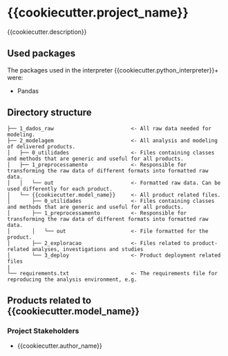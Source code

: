 # {{cookiecutter.project_name}}

{{cookiecutter.description}}

## Used packages

The packages used in the interpreter {{cookiecutter.python_interpreter}}+ were:

* Pandas

## Directory structure

```
├── 1_dados_raw                         <- All raw data needed for modeling.
├── 2_modelagem                         <- All analysis and modeling of delivered products.
│   ├── 0_utilidades                    <- Files containing classes and methods that are generic and useful for all products.
│   ├── 1_preprocessamento              <- Responsible for transforming the raw data of different formats into formatted raw data.
│   │   └── out                         <- Formatted raw data. Can be used differently for each product.
│   └── {{cookiecutter.model_name}}     <- All product related files.
│       ├── 0_utilidades                <- Files containing classes and methods that are generic and useful for all products.
│       ├── 1_preprocessamento          <- Responsible for transforming the raw data of different formats into formatted raw data.
│       │   └── out                     <- File formatted for the product.
│       ├── 2_exploracao                <- Files related to product-related analyses, investigations and studies
│       └── 3_deploy                    <- Product deployment related files
|
└── requirements.txt                    <- The requirements file for reproducing the analysis environment, e.g.

```

## Products related to {{cookiecutter.model_name}}

### Project Stakeholders

* {{cookiecutter.author_name}}

